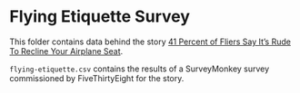 # Flying Etiquette Survey

This folder contains data behind the story [41 Percent of Fliers Say It’s Rude To Recline Your Airplane Seat](http://fivethirtyeight.com/datalab/airplane-etiquette-recline-seat).

`flying-etiquette.csv` contains the results of a SurveyMonkey survey commissioned by FiveThirtyEight for the story.
